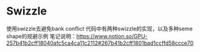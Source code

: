 # Swizzle
使用swizzle去避免bank conflict
代码中有两种swizzle的实现，以及多种seme shape的规避示例
笔记说明：https://www.notion.so/GPU-257b41b2cff18040afc5ca4ca11c2112#267b41b2cff1801bad1ccffd58ccce70

